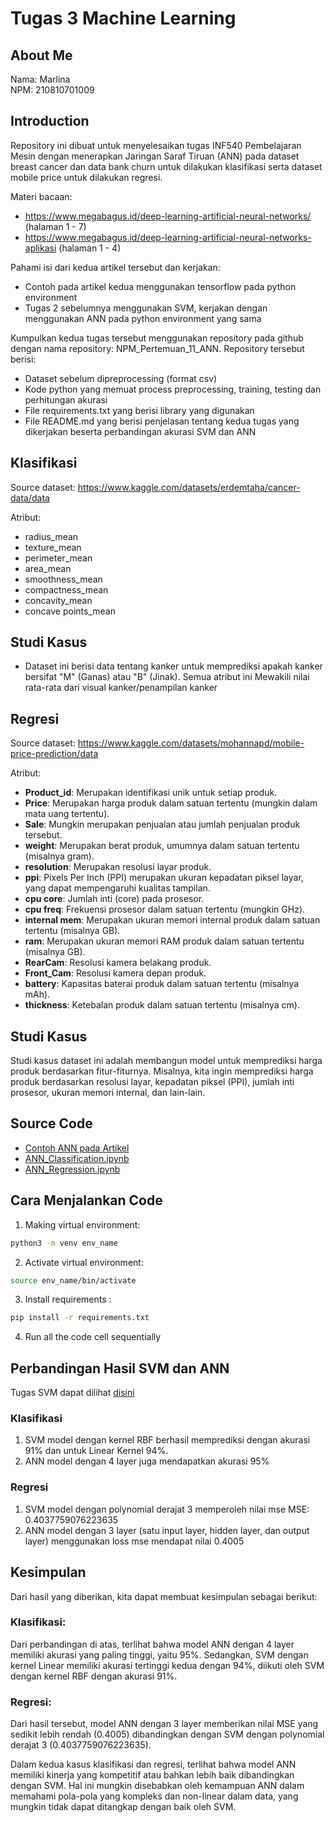 # Tugas 3 Machine Learning

## About Me
Nama: Marlina                                                                        
NPM: 210810701009

## Introduction
Repository ini dibuat untuk menyelesaikan tugas INF540 Pembelajaran Mesin dengan menerapkan Jaringan Saraf Tiruan (ANN) pada dataset breast cancer dan data bank churn untuk dilakukan klasifikasi serta dataset mobile price untuk dilakukan regresi.

Materi bacaan: 
- https://www.megabagus.id/deep-learning-artificial-neural-networks/ (halaman 1 - 7)
- ⁠⁠https://www.megabagus.id/deep-learning-artificial-neural-networks-aplikasi (halaman 1 - 4)

Pahami isi dari kedua artikel tersebut dan kerjakan:
- Contoh pada artikel kedua menggunakan tensorflow pada python environment
- ⁠Tugas 2 sebelumnya menggunakan SVM, kerjakan dengan menggunakan ANN pada python environment yang sama

Kumpulkan kedua tugas tersebut menggunakan repository pada github dengan nama repository: NPM_Pertemuan_11_ANN. Repository tersebut berisi:
- Dataset sebelum dipreprocessing (format csv)
- ⁠Kode python yang memuat process preprocessing, training, testing dan perhitungan akurasi
- ⁠File requirements.txt yang berisi library yang digunakan
- ⁠File README.md yang berisi penjelasan tentang kedua tugas yang dikerjakan beserta perbandingan akurasi SVM dan ANN

## Klasifikasi

Source dataset: https://www.kaggle.com/datasets/erdemtaha/cancer-data/data

Atribut:
* radius_mean
* texture_mean
* perimeter_mean
* area_mean 
* smoothness_mean
* compactness_mean 
* concavity_mean
* concave points_mean

## Studi Kasus
- Dataset ini berisi data tentang kanker untuk memprediksi apakah kanker bersifat "M" (Ganas) atau "B" (Jinak). Semua atribut ini Mewakili nilai rata-rata dari visual kanker/penampilan kanker

## Regresi

Source dataset: https://www.kaggle.com/datasets/mohannapd/mobile-price-prediction/data

Atribut:
- **Product_id**: Merupakan identifikasi unik untuk setiap produk.
- **Price**: Merupakan harga produk dalam satuan tertentu (mungkin dalam mata uang tertentu).
- **Sale**: Mungkin merupakan penjualan atau jumlah penjualan produk tersebut.
- **weight**: Merupakan berat produk, umumnya dalam satuan tertentu (misalnya gram).
- **resolution**: Merupakan resolusi layar produk.
- **ppi**: Pixels Per Inch (PPI) merupakan ukuran kepadatan piksel layar, yang dapat mempengaruhi kualitas tampilan.
- **cpu core**: Jumlah inti (core) pada prosesor.
- **cpu freq**: Frekuensi prosesor dalam satuan tertentu (mungkin GHz).
- **internal mem**: Merupakan ukuran memori internal produk dalam satuan tertentu (misalnya GB).
- **ram**: Merupakan ukuran memori RAM produk dalam satuan tertentu (misalnya GB).
- **RearCam**: Resolusi kamera belakang produk.
- **Front_Cam**: Resolusi kamera depan produk.
- **battery**: Kapasitas baterai produk dalam satuan tertentu (misalnya mAh).
- **thickness**: Ketebalan produk dalam satuan tertentu (misalnya cm).

## Studi Kasus 

Studi kasus dataset ini adalah membangun model untuk memprediksi harga produk berdasarkan fitur-fiturnya. Misalnya, kita ingin memprediksi harga produk berdasarkan resolusi layar, kepadatan piksel (PPI), jumlah inti prosesor, ukuran memori internal, dan lain-lain.

## Source Code

- [Contoh ANN pada Artikel](https://github.com/marlinaa31/2108107010009_Pertemuan_11_ANN/blob/main/ANN_Article2.ipynb)
- [ANN_Classification.ipynb](https://github.com/marlinaa31/2108107010009_Pertemuan_11_ANN/blob/main/2108107010009_ANN_Classification.ipynb)
- [ANN_Regression.ipynb](https://github.com/marlinaa31/2108107010009_Pertemuan_11_ANN/blob/main/2108107010009_ANN_Regression.ipynb)

## Cara Menjalankan Code

1. Making virtual environment: 
```bash
python3 -m venv env_name
```
2. Activate virtual environment:
```bash
source env_name/bin/activate
```
3. Install requirements :
```bash
pip install -r requirements.txt
```
4. Run all the code cell sequentially

## Perbandingan Hasil SVM dan ANN

Tugas SVM dapat dilihat [disini](https://github.com/marlinaa31/Tugas-2-Machine-Learning/tree/main) 

### Klasifikasi
1. SVM model dengan kernel RBF berhasil memprediksi dengan akurasi 91% dan untuk Linear Kernel 94%.
2. ANN model dengan 4 layer juga mendapatkan akurasi 95%

### Regresi
1. SVM model dengan polynomial derajat 3 memperoleh nilai mse MSE: 0.4037759076223635
2. ANN model dengan 3 layer  (satu input layer, hidden layer, dan output layer) menggunakan loss mse mendapat nilai 0.4005

## Kesimpulan
Dari hasil yang diberikan, kita dapat membuat kesimpulan sebagai berikut:

### Klasifikasi:
Dari perbandingan di atas, terlihat bahwa model ANN dengan 4 layer memiliki akurasi yang paling tinggi, yaitu 95%. Sedangkan, SVM dengan kernel Linear memiliki akurasi tertinggi kedua dengan 94%, diikuti oleh SVM dengan kernel RBF dengan akurasi 91%.

### Regresi:
Dari hasil tersebut, model ANN dengan 3 layer memberikan nilai MSE yang sedikit lebih rendah (0.4005) dibandingkan dengan SVM dengan polynomial derajat 3 (0.4037759076223635).

Dalam kedua kasus klasifikasi dan regresi, terlihat bahwa model ANN memiliki kinerja yang kompetitif atau bahkan lebih baik dibandingkan dengan SVM. Hal ini mungkin disebabkan oleh kemampuan ANN dalam memahami pola-pola yang kompleks dan non-linear dalam data, yang mungkin tidak dapat ditangkap dengan baik oleh SVM.


















